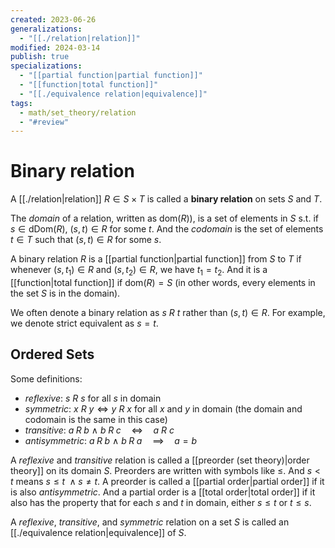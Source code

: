 ```yaml
---
created: 2023-06-26
generalizations:
  - "[[./relation|relation]]"
modified: 2024-03-14
publish: true
specializations:
  - "[[partial function|partial function]]"
  - "[[function|total function]]"
  - "[[./equivalence relation|equivalence]]"
tags:
  - math/set_theory/relation
  - "#review"
---
```


# Binary relation

A [[./relation|relation]] $R \in S \times T$ is called a **binary relation** on sets $S$ and $T$.

The _domain_ of a relation, written as $\text{dom}(R)$), is a set of elements in $S$ s.t. if $s \in \text{dDom}(R)$, $(s, t) \in R$ for some $t$. And the _codomain_ is the set of elements $t \in T$ such that $(s, t) \in R$ for some $s$.

A binary relation $R$ is a [[partial function|partial function]] from $S$ to $T$ if whenever $(s, t_{1}) \in R$  and $(s, t_{2}) \in R$, we have $t_1 = t_2$. And it is a [[function|total function]] if $\text{dom}(R) = S$ (in other words, every elements in the set $S$ is in the domain).

We often denote a binary relation as $s \ R \ t$ rather than $(s, t) \in R$. For example, we denote strict equivalent as $s = t$.

## Ordered Sets
Some definitions:
- _reflexive_: $s \ R \ s$ for all $s$ in domain
- _symmetric_: $x \ R \ y \Longleftrightarrow y \ R \ x$ for all $x$ and $y$ in domain (the domain and codomain is the same in this case)
- _transitive_: $a \; R \; b \ \land \ b \; R \; c \quad \Longleftrightarrow \quad a \ R \ c$
- _antisymmetric_: $a \; R \; b \ \land \ b \; R \; a \quad \implies \quad a = b$

A _reflexive_ and _transitive_ relation is called a [[preorder (set theory)|order theory]] on its domain $S$. Preorders are written with symbols like $\le$. And $s < t$ means $s \le t \ \land s \ne t$.
A preorder is called a [[partial order|partial order]] if it is also _antisymmetric_. And a partial order is a [[total order|total order]] if it also has the property that for each $s$ and $t$ in domain, either $s \le t$ or $t \le s$.

A _reflexive_, _transitive_, and _symmetric_ relation on a set $S$ is called an [[./equivalence relation|equivalence]] of $S$.